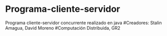 # Programa-cliente-servidor
Programa cliente-servidor concurrente realizado en java
#Creadores:
Stalin Amagua, David Moreno
#Computación Distribuida, GR2
